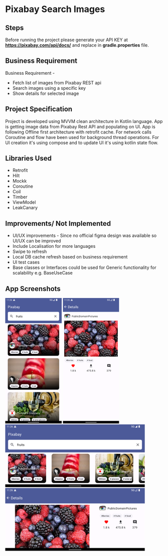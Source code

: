 # Pixabay Search Images

## Steps
Before running the project please generate your API KEY at **https://pixabay.com/api/docs/** and replace in **gradle.properties** file.

## Business Requirement
Business Requirement -

* Fetch list of images from Pixabay REST api
* Search images using a specific key
* Show details for selected image

## Project Specification

Project is developed using MVVM clean architecture in Kotlin language. App is getting image data from Pixabay Rest API and populating on UI.
App is following Offline first architecture with retrofit cache. For network calls Coroutine and flow have been used for background thread operations.
For UI creation it's using compose and to update UI it's using kotlin state flow.

## Libraries Used

* Retrofit
* Hilt
* Mockk
* Coroutine
* Coil
* Timber
* ViewModel
* LeakCanary

## Improvements/ Not Implemented
* UI/UX improvements - Since no official  figma design was available so UI/UX can be improved
* Include Localisation for more languages
* Swipe to refresh
* Local DB cache refresh based on business requirement
* UI test cases
* Base classes or Interfaces could be used for Generic functionality for scalability e.g. BaseUseCase

## App Screenshots
 <img src="screenshots/home.png" height="400" alt="Screenshot"/>  <img src="screenshots/details.png" height="400" alt="Screenshot"/> 
 </br>
 <img src="screenshots/home_land.png" height="200" alt="Screenshot"/> 
 </br>
 <img src="screenshots/details_land.png" height="200" alt="Screenshot"/>

